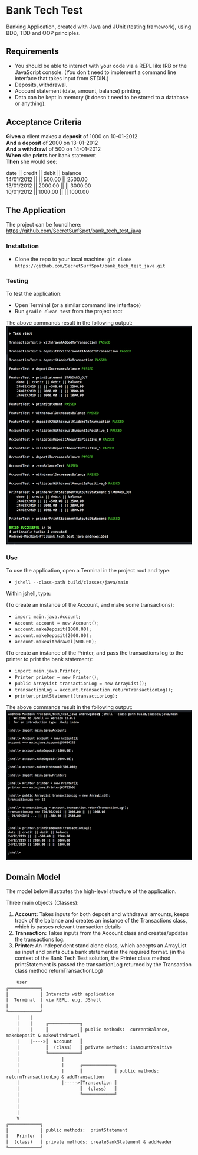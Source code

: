 # Bank Tech Test

Banking Application, created with Java and JUnit (testing framework), using BDD, TDD and OOP principles.

## Requirements

- You should be able to interact with your code via a REPL like IRB or the JavaScript console. (You don't need to implement a command line interface that takes input from STDIN.)
- Deposits, withdrawal.
- Account statement (date, amount, balance) printing.
- Data can be kept in memory (it doesn't need to be stored to a database or anything).

## Acceptance Criteria

**Given** a client makes a **deposit** of 1000 on 10-01-2012 <br />
**And** a **deposit** of 2000 on 13-01-2012 <br />
**And** a **withdrawl** of 500 on 14-01-2012 <br />
**When** she **prints** her bank statement <br />
**Then** she would see: <br />

date || credit || debit || balance <br />
14/01/2012 || || 500.00 || 2500.00 <br />
13/01/2012 || 2000.00 || || 3000.00 <br />
10/01/2012 || 1000.00 || || 1000.00 <br />

## The Application

The project can be found here:
https://github.com/SecretSurfSpot/bank_tech_test_java

### Installation
- Clone the repo to your local machine:
`git clone https://github.com/SecretSurfSpot/bank_tech_test_java.git`

### Testing
To test the application:
- Open Terminal (or a similar command line interface)
- Run `gradle clean test` from the project root

The above commands result in the following output:
![Test Screenshot](https://github.com/SecretSurfSpot/bank_tech_test_java/blob/master/images/test_screenshot.png)

### Use
To use the application, open a Terminal in the project root and type:
- `jshell --class-path build/classes/java/main`

Within jshell, type:

(To create an instance of the Account, and make some transactions):
- `import main.java.Account;`
- `Account account = new Account();`
- `account.makeDeposit(1000.00);`
- `account.makeDeposit(2000.00);`
- `account.makeWithdrawal(500.00);`

(To create an instance of the Printer, and pass the transactions log to the printer to print the bank statement):
- `import main.java.Printer;`
- `Printer printer = new Printer();`
- `public ArrayList transactionLog = new ArrayList();`
- `transactionLog = account.transaction.returnTransactionLog();`
- `printer.printStatement(transactionLog);`

The above commands result in the following output:
![Interaction Screenshot](https://github.com/SecretSurfSpot/bank_tech_test_java/blob/master/images/interaction_screenshot.png)


## Domain Model

The model below illustrates the high-level structure of the application.

Three main objects (Classes):

1. **Account:** Takes inputs for both deposit and withdrawal amounts, keeps track of the balance and creates an instance of the Transactions class, which is passes relevant transaction details
2. **Transaction:** Takes inputs from the Account class and creates/updates the transactions log.
3. **Printer:** An independent stand alone class, which accepts an ArrayList as input and prints out a bank statement in the required format. (in the context of the Bank Tech Test solution, the Printer class method printStatement is passed the transactionLog returned by the Transaction class method returnTransactionLog)


```
    User
╔════════════╗  
║            ║ Interacts with application
║  Terminal  ║ via REPL, e.g. JShell    
║            ║
╚════════════╝
    |    |                       
    |    |     ╔════════════╗     
    |    |     ║            ║ public methods:  currentBalance, makeDeposit & makeWithdrawal
    |    |---->║  Account   ║        
    |          ║  (class)   ║ private methods: isAmountPositive           
    |          ╚════════════╝    
    |                |
    |                |      ╔════════════╗     
    |                |      ║            ║ public methods:  returnTransactionLog & addTransaction
    |                |----->║Transaction ║        
    |                       ║  (class)   ║         
    |                       ╚════════════╝    
    |
    |
    |
    V                             
╔════════════╗
║            ║ public methods:  printStatement
║   Printer  ║                  
║  (class)   ║ private methods: createBankStatement & addHeader
╚════════════╝            

```
